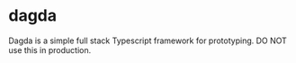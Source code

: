 # dagda

Dagda is a simple full stack Typescript framework for prototyping.
DO NOT use this in production.
